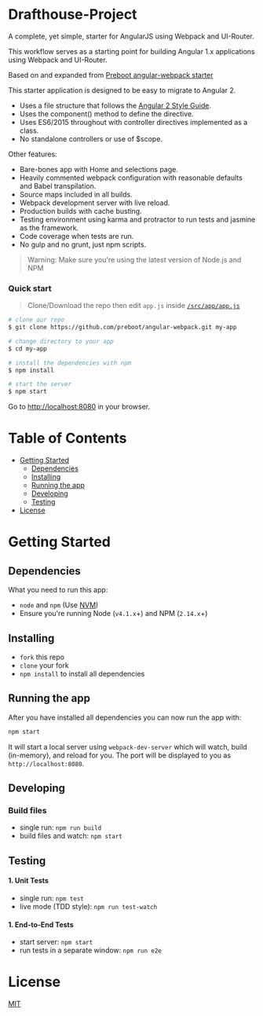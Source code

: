 # Drafthouse-Project
A complete, yet simple, starter for AngularJS using Webpack and UI-Router.

This workflow serves as a starting point for building Angular 1.x applications using Webpack and UI-Router.

Based on and expanded from [Preboot angular-webpack starter](https://github.com/preboot/angular-webpack)

This starter application is designed to be easy to migrate to Angular 2.

- Uses a file structure that follows the [Angular 2 Style Guide](https://angular.io/styleguide).
- Uses the component() method to define the directive.
- Uses ES6/2015 throughout with controller directives implemented as a class.
- No standalone controllers or use of $scope.

Other features:

- Bare-bones app with Home and selections page.
- Heavily commented webpack configuration with reasonable defaults and Babel transpilation.
- Source maps included in all builds.
- Webpack development server with live reload.
- Production builds with cache busting.
- Testing environment using karma and protractor to run tests and jasmine as the framework.
- Code coverage when tests are run.
- No gulp and no grunt, just npm scripts.

> Warning: Make sure you're using the latest version of Node.js and NPM

### Quick start

> Clone/Download the repo then edit `app.js` inside [`/src/app/app.js`](/src/app/app.js)

```bash
# clone our repo
$ git clone https://github.com/preboot/angular-webpack.git my-app

# change directory to your app
$ cd my-app

# install the dependencies with npm
$ npm install

# start the server
$ npm start
```

Go to [http://localhost:8080](http://localhost:8080) in your browser.

# Table of Contents

- [Getting Started](#getting-started)
  - [Dependencies](#dependencies)
  - [Installing](#installing)
  - [Running the app](#running-the-app)
  - [Developing](#developing)
  - [Testing](#testing)
- [License](#license)

# Getting Started

## Dependencies

What you need to run this app:

- `node` and `npm` (Use [NVM](https://github.com/creationix/nvm))
- Ensure you're running Node (`v4.1.x`+) and NPM (`2.14.x`+)

## Installing

- `fork` this repo
- `clone` your fork
- `npm install` to install all dependencies

## Running the app

After you have installed all dependencies you can now run the app with:

```bash
npm start
```

It will start a local server using `webpack-dev-server` which will watch, build (in-memory), and reload for you. The port will be displayed to you as `http://localhost:8080`.

## Developing

### Build files

- single run: `npm run build`
- build files and watch: `npm start`

## Testing

#### 1. Unit Tests

- single run: `npm test`
- live mode (TDD style): `npm run test-watch`

#### 1. End-to-End Tests

- start server: `npm start`
- run tests in a separate window: `npm run e2e`

# License

[MIT](/LICENSE)
